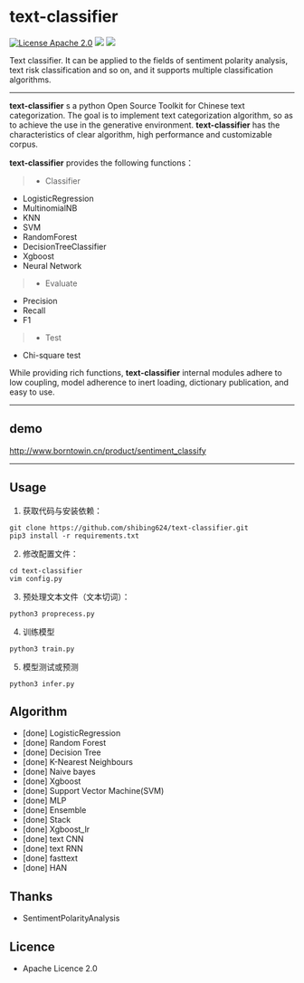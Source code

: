 # text-classifier
[![License Apache 2.0](https://img.shields.io/badge/license-Apache%202.0-blue.svg)](https://github.com/deepmipt/DeepPavlov/blob/master/LICENSE) ![](https://img.shields.io/badge/Language-Python-blue.svg) ![](https://img.shields.io/badge/Python-3.X-red.svg)


Text classifier. It can be applied to the fields of sentiment polarity analysis, text risk classification and so on, and it supports multiple classification algorithms.

-----


**text-classifier** s a python Open Source Toolkit for Chinese text categorization. The goal is to implement text categorization algorithm, so as to achieve the use in the generative environment. **text-classifier** has the characteristics of clear algorithm, high performance and customizable corpus.

**text-classifier** provides the following functions：
> * Classifier
  * LogisticRegression
  * MultinomialNB
  * KNN
  * SVM
  * RandomForest
  * DecisionTreeClassifier
  * Xgboost
  * Neural Network
> * Evaluate
  * Precision
  * Recall
  * F1
> * Test
  * Chi-square test

While providing rich functions, **text-classifier** internal modules adhere to low coupling, model adherence to inert loading, dictionary publication, and easy to use.

------
## demo 

http://www.borntowin.cn/product/sentiment_classify

------

## Usage
1. 获取代码与安装依赖：
```
git clone https://github.com/shibing624/text-classifier.git
pip3 install -r requirements.txt
```

2. 修改配置文件：
```
cd text-classifier
vim config.py
```

3. 预处理文本文件（文本切词）：
```
python3 proprecess.py
```

4. 训练模型
```
python3 train.py
```

5. 模型测试或预测
```
python3 infer.py
```


## Algorithm
  - [done] LogisticRegression
  - [done] Random Forest
  - [done] Decision Tree
  - [done] K-Nearest Neighbours
  - [done] Naive bayes
  - [done] Xgboost
  - [done] Support Vector Machine(SVM)
  - [done] MLP
  - [done] Ensemble
  - [done] Stack
  - [done] Xgboost_lr
  - [done] text CNN
  - [done] text RNN
  - [done] fasttext
  - [done] HAN


## Thanks
  - SentimentPolarityAnalysis

## Licence
  - Apache Licence 2.0
